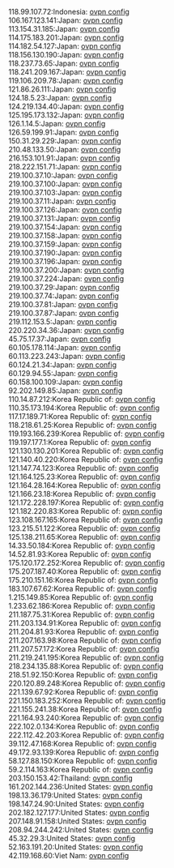 118.99.107.72:Indonesia: [ovpn config](vpn/118_99_107_72.ovpn)  
106.167.123.141:Japan: [ovpn config](vpn/106_167_123_141.ovpn)  
113.154.31.185:Japan: [ovpn config](vpn/113_154_31_185.ovpn)  
114.175.183.201:Japan: [ovpn config](vpn/114_175_183_201.ovpn)  
114.182.54.127:Japan: [ovpn config](vpn/114_182_54_127.ovpn)  
118.156.130.190:Japan: [ovpn config](vpn/118_156_130_190.ovpn)  
118.237.73.65:Japan: [ovpn config](vpn/118_237_73_65.ovpn)  
118.241.209.167:Japan: [ovpn config](vpn/118_241_209_167.ovpn)  
119.106.209.78:Japan: [ovpn config](vpn/119_106_209_78.ovpn)  
121.86.26.111:Japan: [ovpn config](vpn/121_86_26_111.ovpn)  
124.18.5.23:Japan: [ovpn config](vpn/124_18_5_23.ovpn)  
124.219.134.40:Japan: [ovpn config](vpn/124_219_134_40.ovpn)  
125.195.173.132:Japan: [ovpn config](vpn/125_195_173_132.ovpn)  
126.1.14.5:Japan: [ovpn config](vpn/126_1_14_5.ovpn)  
126.59.199.91:Japan: [ovpn config](vpn/126_59_199_91.ovpn)  
150.31.29.229:Japan: [ovpn config](vpn/150_31_29_229.ovpn)  
210.48.133.50:Japan: [ovpn config](vpn/210_48_133_50.ovpn)  
216.153.101.91:Japan: [ovpn config](vpn/216_153_101_91.ovpn)  
218.222.151.71:Japan: [ovpn config](vpn/218_222_151_71.ovpn)  
219.100.37.10:Japan: [ovpn config](vpn/219_100_37_10.ovpn)  
219.100.37.100:Japan: [ovpn config](vpn/219_100_37_100.ovpn)  
219.100.37.103:Japan: [ovpn config](vpn/219_100_37_103.ovpn)  
219.100.37.11:Japan: [ovpn config](vpn/219_100_37_11.ovpn)  
219.100.37.126:Japan: [ovpn config](vpn/219_100_37_126.ovpn)  
219.100.37.131:Japan: [ovpn config](vpn/219_100_37_131.ovpn)  
219.100.37.154:Japan: [ovpn config](vpn/219_100_37_154.ovpn)  
219.100.37.158:Japan: [ovpn config](vpn/219_100_37_158.ovpn)  
219.100.37.159:Japan: [ovpn config](vpn/219_100_37_159.ovpn)  
219.100.37.190:Japan: [ovpn config](vpn/219_100_37_190.ovpn)  
219.100.37.196:Japan: [ovpn config](vpn/219_100_37_196.ovpn)  
219.100.37.200:Japan: [ovpn config](vpn/219_100_37_200.ovpn)  
219.100.37.224:Japan: [ovpn config](vpn/219_100_37_224.ovpn)  
219.100.37.29:Japan: [ovpn config](vpn/219_100_37_29.ovpn)  
219.100.37.74:Japan: [ovpn config](vpn/219_100_37_74.ovpn)  
219.100.37.81:Japan: [ovpn config](vpn/219_100_37_81.ovpn)  
219.100.37.87:Japan: [ovpn config](vpn/219_100_37_87.ovpn)  
219.112.153.5:Japan: [ovpn config](vpn/219_112_153_5.ovpn)  
220.220.34.36:Japan: [ovpn config](vpn/220_220_34_36.ovpn)  
45.75.17.37:Japan: [ovpn config](vpn/45_75_17_37.ovpn)  
60.105.178.114:Japan: [ovpn config](vpn/60_105_178_114.ovpn)  
60.113.223.243:Japan: [ovpn config](vpn/60_113_223_243.ovpn)  
60.124.21.34:Japan: [ovpn config](vpn/60_124_21_34.ovpn)  
60.129.94.55:Japan: [ovpn config](vpn/60_129_94_55.ovpn)  
60.158.100.109:Japan: [ovpn config](vpn/60_158_100_109.ovpn)  
92.202.149.85:Japan: [ovpn config](vpn/92_202_149_85.ovpn)  
110.14.87.212:Korea Republic of: [ovpn config](vpn/110_14_87_212.ovpn)  
110.35.173.194:Korea Republic of: [ovpn config](vpn/110_35_173_194.ovpn)  
117.17.189.71:Korea Republic of: [ovpn config](vpn/117_17_189_71.ovpn)  
118.218.61.25:Korea Republic of: [ovpn config](vpn/118_218_61_25.ovpn)  
119.193.166.239:Korea Republic of: [ovpn config](vpn/119_193_166_239.ovpn)  
119.197.177.1:Korea Republic of: [ovpn config](vpn/119_197_177_1.ovpn)  
121.130.130.201:Korea Republic of: [ovpn config](vpn/121_130_130_201.ovpn)  
121.140.40.220:Korea Republic of: [ovpn config](vpn/121_140_40_220.ovpn)  
121.147.74.123:Korea Republic of: [ovpn config](vpn/121_147_74_123.ovpn)  
121.164.125.23:Korea Republic of: [ovpn config](vpn/121_164_125_23.ovpn)  
121.164.28.164:Korea Republic of: [ovpn config](vpn/121_164_28_164.ovpn)  
121.166.23.18:Korea Republic of: [ovpn config](vpn/121_166_23_18.ovpn)  
121.172.228.197:Korea Republic of: [ovpn config](vpn/121_172_228_197.ovpn)  
121.182.220.83:Korea Republic of: [ovpn config](vpn/121_182_220_83.ovpn)  
123.108.167.165:Korea Republic of: [ovpn config](vpn/123_108_167_165.ovpn)  
123.215.51.122:Korea Republic of: [ovpn config](vpn/123_215_51_122.ovpn)  
125.138.211.65:Korea Republic of: [ovpn config](vpn/125_138_211_65.ovpn)  
14.33.50.184:Korea Republic of: [ovpn config](vpn/14_33_50_184.ovpn)  
14.52.81.93:Korea Republic of: [ovpn config](vpn/14_52_81_93.ovpn)  
175.120.172.252:Korea Republic of: [ovpn config](vpn/175_120_172_252.ovpn)  
175.207.187.40:Korea Republic of: [ovpn config](vpn/175_207_187_40.ovpn)  
175.210.151.16:Korea Republic of: [ovpn config](vpn/175_210_151_16.ovpn)  
183.107.67.62:Korea Republic of: [ovpn config](vpn/183_107_67_62.ovpn)  
1.215.149.85:Korea Republic of: [ovpn config](vpn/1_215_149_85.ovpn)  
1.233.62.186:Korea Republic of: [ovpn config](vpn/1_233_62_186.ovpn)  
211.187.75.31:Korea Republic of: [ovpn config](vpn/211_187_75_31.ovpn)  
211.203.134.91:Korea Republic of: [ovpn config](vpn/211_203_134_91.ovpn)  
211.204.81.93:Korea Republic of: [ovpn config](vpn/211_204_81_93.ovpn)  
211.207.163.98:Korea Republic of: [ovpn config](vpn/211_207_163_98.ovpn)  
211.207.57.172:Korea Republic of: [ovpn config](vpn/211_207_57_172.ovpn)  
211.219.241.195:Korea Republic of: [ovpn config](vpn/211_219_241_195.ovpn)  
218.234.135.88:Korea Republic of: [ovpn config](vpn/218_234_135_88.ovpn)  
218.51.92.150:Korea Republic of: [ovpn config](vpn/218_51_92_150.ovpn)  
220.120.89.248:Korea Republic of: [ovpn config](vpn/220_120_89_248.ovpn)  
221.139.67.92:Korea Republic of: [ovpn config](vpn/221_139_67_92.ovpn)  
221.150.183.252:Korea Republic of: [ovpn config](vpn/221_150_183_252.ovpn)  
221.155.241.38:Korea Republic of: [ovpn config](vpn/221_155_241_38.ovpn)  
221.164.93.240:Korea Republic of: [ovpn config](vpn/221_164_93_240.ovpn)  
222.102.0.134:Korea Republic of: [ovpn config](vpn/222_102_0_134.ovpn)  
222.112.42.203:Korea Republic of: [ovpn config](vpn/222_112_42_203.ovpn)  
39.112.47.168:Korea Republic of: [ovpn config](vpn/39_112_47_168.ovpn)  
49.172.93.139:Korea Republic of: [ovpn config](vpn/49_172_93_139.ovpn)  
58.127.88.150:Korea Republic of: [ovpn config](vpn/58_127_88_150.ovpn)  
59.2.114.163:Korea Republic of: [ovpn config](vpn/59_2_114_163.ovpn)  
203.150.153.42:Thailand: [ovpn config](vpn/203_150_153_42.ovpn)  
161.202.144.236:United States: [ovpn config](vpn/161_202_144_236.ovpn)  
198.13.36.179:United States: [ovpn config](vpn/198_13_36_179.ovpn)  
198.147.24.90:United States: [ovpn config](vpn/198_147_24_90.ovpn)  
202.182.127.177:United States: [ovpn config](vpn/202_182_127_177.ovpn)  
207.148.91.158:United States: [ovpn config](vpn/207_148_91_158.ovpn)  
208.94.244.242:United States: [ovpn config](vpn/208_94_244_242.ovpn)  
45.32.29.3:United States: [ovpn config](vpn/45_32_29_3.ovpn)  
52.163.191.20:United States: [ovpn config](vpn/52_163_191_20.ovpn)  
42.119.168.60:Viet Nam: [ovpn config](vpn/42_119_168_60.ovpn)  
